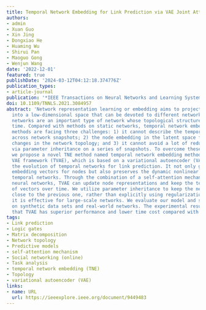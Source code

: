 ```yaml
---
title: Temporal Network Embedding for Link Prediction via VAE Joint Attention Mechanism
authors:
- admin
- Xuan Guo
- Xin Jing
- Dongxiao He
- Huaming Wu
- Shirui Pan
- Maoguo Gong
- Wenjun Wang
date: '2022-12-01'
featured: true
publishDate: '2024-03-12T04:12:18.374776Z'
publication_types:
- article-journal
publication: '*IEEE Transactions on Neural Networks and Learning Systems*'
doi: 10.1109/TNNLS.2021.3084957
abstract: 'Network representation learning or embedding aims to project the network
  into a low-dimensional space that can be devoted to different network tasks. Temporal
  networks are an important type of network whose topological structure changes over
  time. Compared with methods on static networks, temporal network embedding (TNE)
  methods are facing three challenges: 1) it cannot describe the temporal dependence
  across network snapshots; 2) the node embedding in the latent space fails to indicate
  changes in the network topology; and 3) it cannot avoid a lot of redundant computation
  via parameter inheritance on a series of snapshots. To overcome these problems,
  we propose a novel TNE method named temporal network embedding method based on the
  VAE framework (TVAE), which is based on a variational autoencoder (VAE) to capture
  the evolution of temporal networks for link prediction. It not only generates low-dimensional
  embedding vectors for nodes but also preserves the dynamic nonlinear features of
  temporal networks. Through the combination of a self-attention mechanism and recurrent
  neural networks, TVAE can update node representations and keep the temporal dependence
  of vectors over time. We utilize parameter inheritance to keep the new embedding
  close to the previous one, rather than explicitly using regularization, and thus,
  it is effective for large-scale networks. We evaluate our model and several baselines
  on synthetic data sets and real-world networks. The experimental results demonstrate
  that TVAE has superior performance and lower time cost compared with the baselines.'
tags:
- Link prediction
- Logic gates
- Matrix decomposition
- Network topology
- Predictive models
- self-attention mechanism
- Social networking (online)
- Task analysis
- temporal network embedding (TNE)
- Topology
- variational autoencoder (VAE)
links:
- name: URL
  url: https://ieeexplore.ieee.org/document/9449483
---
```

